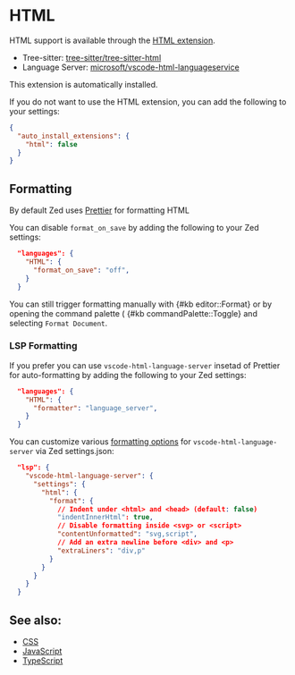 # HTML

HTML support is available through the [HTML extension](https://github.com/zed-industries/zed/tree/main/extensions/html).

- Tree-sitter: [tree-sitter/tree-sitter-html](https://github.com/tree-sitter/tree-sitter-html)
- Language Server: [microsoft/vscode-html-languageservice](https://github.com/microsoft/vscode-html-languageservice)

This extension is automatically installed.

If you do not want to use the HTML extension, you can add the following to your settings:

```json
{
  "auto_install_extensions": {
    "html": false
  }
}
```

## Formatting

By default Zed uses [Prettier](https://prettier.io/) for formatting HTML

You can disable `format_on_save` by adding the following to your Zed settings:

```json
  "languages": {
    "HTML": {
      "format_on_save": "off",
    }
  }
```

You can still trigger formatting manually with {#kb editor::Format} or by opening the command palette ( {#kb commandPalette::Toggle} and selecting `Format Document`.

### LSP Formatting

If you prefer you can use `vscode-html-language-server` insetad of Prettier for auto-formatting by adding the following to your Zed settings:

```json
  "languages": {
    "HTML": {
      "formatter": "language_server",
    }
  }
```

You can customize various [formatting options](https://code.visualstudio.com/docs/languages/html#_formatting) for `vscode-html-language-server` via Zed settings.json:

```json
  "lsp": {
    "vscode-html-language-server": {
      "settings": {
        "html": {
          "format": {
            // Indent under <html> and <head> (default: false)
            "indentInnerHtml": true,
            // Disable formatting inside <svg> or <script>
            "contentUnformatted": "svg,script",
            // Add an extra newline before <div> and <p>
            "extraLiners": "div,p"
          }
        }
      }
    }
  }
```

## See also:

- [CSS](./css.md)
- [JavaScript](./javascript.md)
- [TypeScript](./typescript.md)
